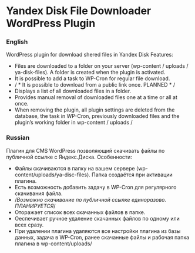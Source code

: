 # Yandex Disk File Downloader WordPress Plugin
### English
WordPress plugin for download shered files in Yandex Disk
Features:
* Files are downloaded to a folder on your server (wp-content / uploads / ya-disk-files). A folder is created when the plugin is activated.
* It is possible to add a task to WP-Cron for regular file download.
* / * It is possible to download from a public link once. PLANNED * /
* Displays a list of all downloaded files in a folder.
* Provides manual removal of downloaded files one at a time or all at once.
* When removing the plugin, all plugin settings are deleted from the database, the task in WP-Cron, previously downloaded files and the plugin’s working folder in wp-content / uploads /
### Russian
Плагин для CMS WordPress позволяющий скачивать файлы по публичной ссылке с Яндекс.Диска.
Особенности:
* Файлы скачиваются в папку на вашем сервере (wp-content/uploads/ya-disc-files). Папка создаётся при активации плагина.
* Есть возможность добавить задачу в WP-Cron для регулярного скачивания файла.
* /*Возможно скачивание по публичной ссылке единоразово. ПЛАНИРУЕТСЯ*/
* Оторажает список всех скачанных файлов в папке.
* Оеспечивает ручное удаление скачанных файлов по одному или всех сразу.
* При удалении плагина удаляются все настройки плагина из базы данных, задача в WP-Cron, ранее скачанные файлы и рабочая папка плагина в wp-content/uploads/
